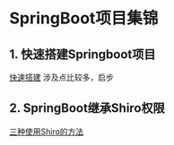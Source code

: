 # SpringBoot项目集锦

## 1. 快速搭建Springboot项目

[快速搭建](https://mp.weixin.qq.com/s/AU8Ccg5sgAXJGT-bQHayjw) 涉及点比较多，启步



## 2. SpringBoot继承Shiro权限

[三种使用Shiro的方法](https://github.com/CaiBaoHong/elegant-shiro-boot)

